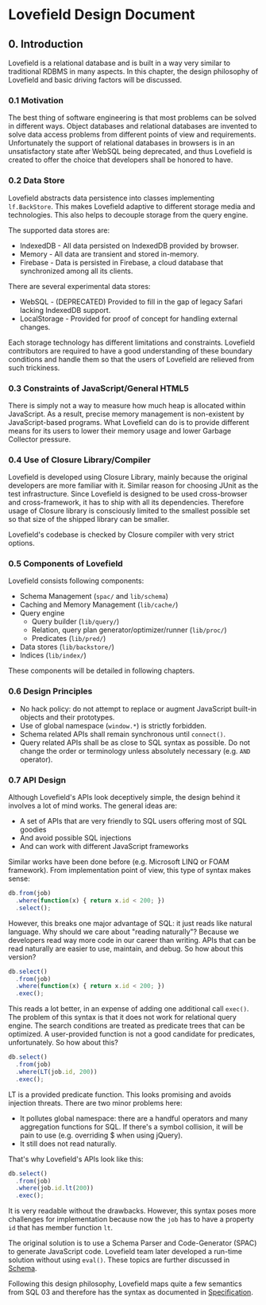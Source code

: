# Lovefield Design Document

## 0. Introduction

Lovefield is a relational database and is built in a way very similar to
traditional RDBMS in many aspects. In this chapter, the design philosophy of
Lovefield and basic driving factors will be discussed.

### 0.1 Motivation

The best thing of software engineering is that most problems can be solved in
different ways. Object databases and relational databases are invented to solve
data access problems from different points of view and requirements.
Unfortunately the support of relational databases in browsers is in an
unsatisfactory state after WebSQL being deprecated, and thus Lovefield is
created to offer the choice that developers shall be honored to have.

### 0.2 Data Store

Lovefield abstracts data persistence into classes implementing `lf.BackStore`.
This makes Lovefield adaptive to different storage media and technologies.
This also helps to decouple storage from the query engine.

The supported data stores are:

* IndexedDB - All data persisted on IndexedDB provided by browser.
* Memory - All data are transient and stored in-memory.
* Firebase - Data is persisted in Firebase, a cloud database that synchronized
  among all its clients.

There are several experimental data stores:

* WebSQL - (DEPRECATED) Provided to fill in the gap of legacy Safari lacking
  IndexedDB support.
* LocalStorage - Provided for proof of concept for handling external changes.

Each storage technology has different limitations and constraints. Lovefield
contributors are required to have a good understanding of these boundary
conditions and handle them so that the users of Lovefield are relieved from
such trickiness.

### 0.3 Constraints of JavaScript/General HTML5

There is simply not a way to measure how much heap is allocated within
JavaScript. As a result, precise memory management is non-existent by
JavaScript-based programs. What Lovefield can do is to provide different means
for its users to lower their memory usage and lower Garbage Collector pressure.

### 0.4 Use of Closure Library/Compiler

Lovefield is developed using Closure Library, mainly because the original
developers are more familiar with it. Similar reason for choosing JUnit as
the test infrastructure. Since Lovefield is designed to be used cross-browser
and cross-framework, it has to ship with all its dependencies. Therefore usage
of Closure library is consciously limited to the smallest possible set so that
size of the shipped library can be smaller.

Lovefield's codebase is checked by Closure compiler with very strict options.

### 0.5 Components of Lovefield

Lovefield consists following components:

* Schema Management (`spac/` and `lib/schema`)
* Caching and Memory Management (`lib/cache/`)
* Query engine
    * Query builder (`lib/query/`)
    * Relation, query plan generator/optimizer/runner (`lib/proc/`)
    * Predicates (`lib/pred/`)
* Data stores (`lib/backstore/`)
* Indices (`lib/index/`)

These components will be detailed in following chapters.

### 0.6 Design Principles

* No hack policy: do not attempt to replace or augment JavaScript built-in
  objects and their prototypes.
* Use of global namespace (`window.*`) is strictly forbidden.
* Schema related APIs shall remain synchronous until `connect()`.
* Query related APIs shall be as close to SQL syntax as possible. Do not
  change the order or terminology unless absolutely necessary (e.g. `AND`
  operator).

### 0.7 API Design

Although Lovefield's APIs look deceptively simple, the design behind it involves
a lot of mind works. The general ideas are:

* A set of APIs that are very friendly to SQL users offering most of SQL goodies
* And avoid possible SQL injections
* And can work with different JavaScript frameworks

Similar works have been done before (e.g. Microsoft LINQ or FOAM framework).
From implementation point of view, this type of syntax makes sense:

```js
db.from(job)
  .where(function(x) { return x.id < 200; })
  .select();
```

However, this breaks one major advantage of SQL: it just reads like natural
language. Why should we care about "reading naturally"? Because we developers
read way more code in our career than writing. APIs that can be read naturally
are easier to use, maintain, and debug. So how about this version?

```js
db.select()
  .from(job)
  .where(function(x) { return x.id < 200; })
  .exec();
```

This reads a lot better, in an expense of adding one additional call `exec()`.
The problem of this syntax is that it does not work for relational query engine.
The search conditions are treated as predicate trees that can be optimized. A
user-provided function is not a good candidate for predicates, unfortunately.
So how about this?

```js
db.select()
  .from(job)
  .where(LT(job.id, 200))
  .exec();
```

LT is a provided predicate function. This looks promising and avoids injection
threats. There are two minor problems here:

* It pollutes global namespace: there are a handful operators and many
  aggregation functions for SQL. If there's a symbol collision, it will be
  pain to use (e.g. overriding $ when using jQuery).
* It still does not read naturally.

That's why Lovefield's APIs look like this:

```js
db.select()
  .from(job)
  .where(job.id.lt(200))
  .exec();
```

It is very readable without the drawbacks. However, this syntax poses more
challenges for implementation because now the `job` has to have a property
`id` that has member function `lt`.

The original solution is to use a Schema Parser and Code-Generator (SPAC) to
generate JavaScript code. Lovefield team later developed a run-time solution
without using `eval()`. These topics are further discussed in
[Schema](01_schema.md).

Following this design philosophy, Lovefield maps quite a few semantics from
SQL 03 and therefore has the syntax as documented in
[Specification](../spec_index.md).
